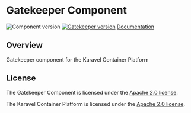 # Gatekeeper Component

![Component version](https://img.shields.io/badge/dynamic/yaml?color=blue&label=component+version&query=$.entries.gatekeeper[0].version&url=https%3A%2F%2Frepository.platform.karavel.io%2Funstable%2Findex.yaml&style=for-the-badge)
[![Gatekeeper version](https://img.shields.io/badge/dynamic/yaml?color=blue&label=gatekeeper+version&query=$.entries.gatekeeper[0].appVersion&url=https%3A%2F%2Frepository.platform.karavel.io%2Funstable%2Findex.yaml&style=for-the-badge)](https://open-policy-agent.github.io/gatekeeper/website/docs/)
[Documentation](https://docs.karavel.io/components/gatekeeper)

## Overview

Gatekeeper component for the Karavel Container Platform

## License

The Gatekeeper Component is licensed under the [Apache 2.0 license](LICENSE).

The Karavel Container Platform is licensed under the [Apache 2.0 license](https://github.com/projectkaravel/platform/blob/main/LICENSE).
